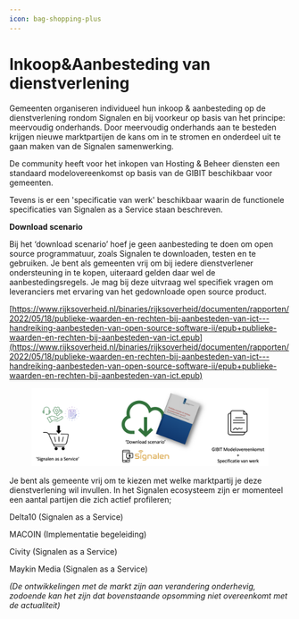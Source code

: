 ```yaml
---
icon: bag-shopping-plus
---
```


# Inkoop\&Aanbesteding van dienstverlening

Gemeenten organiseren individueel hun inkoop & aanbesteding op de dienstverlening rondom Signalen en bij voorkeur op basis van het principe: meervoudig onderhands. Door meervoudig onderhands aan te besteden krijgen nieuwe marktpartijen de kans om in te stromen en onderdeel uit te gaan maken van de Signalen samenwerking.

De community heeft voor het inkopen van Hosting & Beheer diensten een standaard modelovereenkomst op basis van de GIBIT beschikbaar voor gemeenten.

Tevens is er een 'specificatie van werk' beschikbaar waarin de functionele specificaties van Signalen as a Service staan beschreven.&#x20;

**Download scenario**

Bij het ‘download scenario’ hoef je geen aanbesteding te doen om open source programmatuur, zoals Signalen te downloaden, testen en te gebruiken. Je bent als gemeenten vrij om bij iedere dienstverlener ondersteuning in te kopen, uiteraard gelden daar wel  de aanbestedingsregels. Je mag bij deze uitvraag wel specifiek vragen om leveranciers met ervaring van het gedownloade open source product.

[https://www.rijksoverheid.nl/binaries/rijksoverheid/documenten/rapporten/2022/05/18/publieke-waarden-en-rechten-bij-aanbesteden-van-ict---handreiking-aanbesteden-van-open-source-software-ii/epub+publieke-waarden-en-rechten-bij-aanbesteden-van-ict.epub](https://www.rijksoverheid.nl/binaries/rijksoverheid/documenten/rapporten/2022/05/18/publieke-waarden-en-rechten-bij-aanbesteden-van-ict---handreiking-aanbesteden-van-open-source-software-ii/epub+publieke-waarden-en-rechten-bij-aanbesteden-van-ict.epub)

<figure><img src="../../../.gitbook/assets/Schermafbeelding 2024-10-14 om 09.01.53.png" alt=""><figcaption></figcaption></figure>

Je bent als gemeente vrij om te kiezen met welke marktpartij je deze dienstverlening wil invullen. In het Signalen ecosysteem zijn er momenteel een aantal partijen die zich actief profileren;

Delta10 (Signalen as a Service)

MACOIN (Implementatie begeleiding)

Civity (Signalen as a Service)

Maykin Media (Signalen as a Service)

_(De ontwikkelingen met de markt zijn aan verandering onderhevig, zodoende kan het zijn dat bovenstaande opsomming niet overeenkomt met de actualiteit)_
